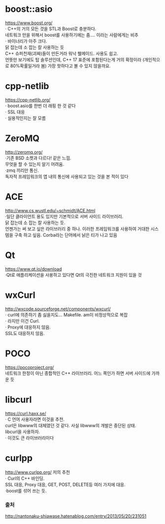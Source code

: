 # boost::asio
<https://www.boost.org/>\
· C++의 거의 모든 것을 STL과 Boost로 충분하다.\
네트워크 만을 위해서 boost를 사용하기에는 좀.... 이라는 사람에게는 비추\
· 바이너리가 아주 크다. \
닭 잡는데 소 잡는 칼 사용하는 듯\
C++ 슈퍼천재(괴짜)들이 만든거라 워낙 웰메이드. 사용도 쉽고.\
언뜻만 보기에도 탑 솔루션인데, C++ 17 표준에 포함된다는게 거의 확정이라 (개인적으로 80%확률일거라 봄) 가장 핫하다고 볼 수 있지 않을까요.

# cpp-netlib
<https://cpp-netlib.org/>\
· boost.asio를 한번 더 래핑 한 것 같다\
· SSL 대응\
· 실용적인지는 잘 모름

# ZeroMQ
<http://zeromq.org/>\
·기존 BSD 소켓과 다르다! 같은 느낌.\
무엇을 할 수 있는지 알기 어려움.\
·zmq 끼리만 통신.\
독자적 프레임워크의 앱 내의 통신에 사용되고 있는 것을 본 적이 있다

# ACE
<http://www.cs.wustl.edu/~schmidt/ACE.html>\
·일단 클라이언트 용도 있지만 기본적으로 서버 사이드 라이브러리.\
닭 잡는데 소 잡는 칼 사용하는 듯.\
언젠가는 써 보고 싶은 라이브러리 중 하나. 이러한 프레임워크를 사용하여 거대한 시스템을 구축 하고 싶음. Corba라는 단어에서 낡은 티가 나고 있음

# Qt
<https://www.qt.io/download>\
·Qt로 애플리케이션을 사용하고 있다면 Qt의 극진한 네트워크 지원이 있을 것

# wxCurl
<http://wxcode.sourceforge.net/components/wxcurl/>\
· curl에 의존하기 좀 싫을지도... Makefile. am이 비정상적으로 복잡\
· 라지만 이건 Curl.\
· Proxy에 대응하지 않음.\
SSL도 대응하지 않음.

# POCO 
<https://pocoproject.org/>\
네트워크 한정이 아닌 종합적인 C++ 라이브러리. 어느 쪽인가 하면 서버 사이드에 가까운 듯

# libcurl
<https://curl.haxx.se/>\
· C 언어 사용자라면 이것을 추천.\
curl은 libwww의 대체였던 것 같다. 사실 libwww의 개발은 중단된 상태.\
libcurl을 사용하자.\
· 이것도 큰 라이브러리이다

# curlpp
<http://www.curlpp.org/>
저의 추천\
· Curl의 C++ 바인딩.\
SSL 대응, Proxy 대응, GET, POST, DELETE등 여러 가지에 대응.\
·boost를 섞어 쓰는 듯.


### 출처
http://nantonaku-shiawase.hatenablog.com/entry/2013/05/20/231051
